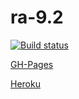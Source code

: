 # ra-9.2

[![Build status](https://ci.appveyor.com/api/projects/status/9xixc23jy1be515k?svg=true)](https://ci.appveyor.com/project/i-hit/ra-9-2)

[GH-Pages](https://i-hit.github.io/ra-9.2/)

[Heroku](https://ra-9-2--server.herokuapp.com/posts)

